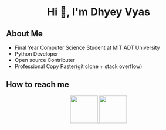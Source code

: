 <h1 align="center"> Hi 👋, I'm Dhyey Vyas</h1>

## About Me
- Final Year Computer Science Student at MIT ADT University
- Python Developer
- Open source Contributer
- Professional Copy Paster(git clone + stack overflow)


## How to reach me 
<section align="center">
<a href="https://www.instagram.com/_the_eyyy_/"><img src="https://cdn.icon-icons.com/icons2/791/PNG/512/instagram_f_icon-icons.com_65485.png" width=75 height=75></img> </a>
<a href="https://www.linkedin.com/in/dhyeyv/"><img src="https://cdn.icon-icons.com/icons2/1/PNG/256/sociallinkedin_member_70.png" width=75 height=75></img> </a>
</section>


<!---
Dhyey17/Dhyey17 is a ✨ special ✨ repository because its `README.md` (this file) appears on your GitHub profile.
You can click the Preview link to take a look at your changes.
--->
